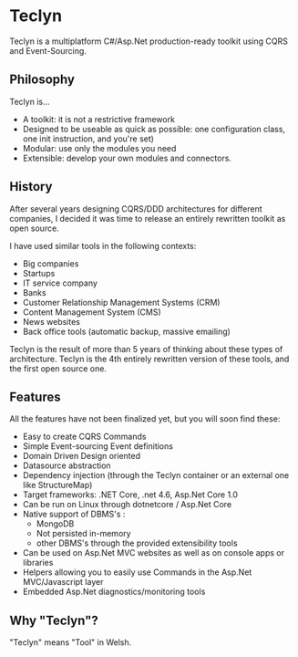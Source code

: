 # Teclyn
Teclyn is a multiplatform C#/Asp.Net production-ready toolkit using CQRS and Event-Sourcing.

## Philosophy
Teclyn is...
- A toolkit: it is not a restrictive framework
- Designed to be useable as quick as possible: one configuration class, one init instruction, and you're set)
- Modular: use only the modules you need
- Extensible: develop your own modules and connectors.

## History
After several years designing CQRS/DDD architectures for different companies, I decided it was time to release an entirely rewritten toolkit as open source.

I have used similar tools in the following contexts:
- Big companies
- Startups
- IT service company
- Banks
- Customer Relationship Management Systems (CRM)
- Content Management System (CMS)
- News websites
- Back office tools (automatic backup, massive emailing)

Teclyn is the result of more than 5 years of thinking about these types of architecture. 
Teclyn is the 4th entirely rewritten version of these tools, and the first open source one.

## Features
All the features have not been finalized yet, but you will soon find these:
- Easy to create CQRS Commands
- Simple Event-sourcing Event definitions
- Domain Driven Design oriented
- Datasource abstraction
- Dependency injection (through the Teclyn container or an external one like StructureMap)
- Target frameworks: .NET Core, .net 4.6, Asp.Net Core 1.0
- Can be run on Linux through dotnetcore / Asp.Net Core
- Native support of DBMS's :
  - MongoDB
  - Not persisted in-memory
  - other DBMS's through the provided extensibility tools
- Can be used on Asp.Net MVC websites as well as on console apps or libraries
- Helpers allowing you to easily use Commands in the Asp.Net MVC/Javascript layer
- Embedded Asp.Net diagnostics/monitoring tools

## Why "Teclyn"?
"Teclyn" means "Tool" in Welsh.